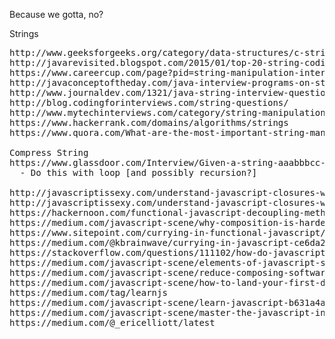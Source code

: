 Because we gotta, no?

Strings
<pre>
http://www.geeksforgeeks.org/category/data-structures/c-strings/
http://javarevisited.blogspot.com/2015/01/top-20-string-coding-interview-question-programming-interview.html
https://www.careercup.com/page?pid=string-manipulation-interview-questions
http://javaconceptoftheday.com/java-interview-programs-on-strings/
http://www.journaldev.com/1321/java-string-interview-questions-and-answers
http://blog.codingforinterviews.com/string-questions/
http://www.mytechinterviews.com/category/string-manipulation
https://www.hackerrank.com/domains/algorithms/strings
https://www.quora.com/What-are-the-most-important-string-manipulation-questions-every-Computer-Science-student-should-know

Compress String
https://www.glassdoor.com/Interview/Given-a-string-aaabbbcc-compress-it-a3b3c2-Given-that-output-string-s-length-is-always-smaller-than-input-string-QTN_239712.htm
  - Do this with loop [and possibly recursion?]

http://javascriptissexy.com/understand-javascript-closures-with-ease/
http://javascriptissexy.com/understand-javascript-closures-with-ease/
https://hackernoon.com/functional-javascript-decoupling-methods-from-their-objects-aa3ca13d7ae8
https://medium.com/javascript-scene/why-composition-is-harder-with-classes-c3e627dcd0aa
https://www.sitepoint.com/currying-in-functional-javascript/
https://medium.com/@kbrainwave/currying-in-javascript-ce6da2d324fe
https://stackoverflow.com/questions/111102/how-do-javascript-closures-work
https://medium.com/javascript-scene/elements-of-javascript-style-caa8821cb99f
https://medium.com/javascript-scene/reduce-composing-software-fe22f0c39a1d
https://medium.com/javascript-scene/how-to-land-your-first-development-job-in-5-simple-steps-4e9fb73314c
https://medium.com/tag/learnjs
https://medium.com/javascript-scene/learn-javascript-b631a4af11f2
https://medium.com/javascript-scene/master-the-javascript-interview-what-is-functional-programming-7f218c68b3a0
https://medium.com/@_ericelliott/latest

<pre>

